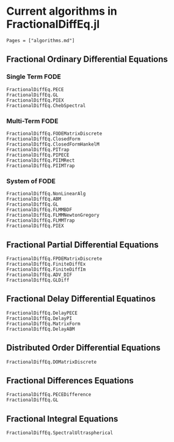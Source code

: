# Current algorithms in FractionalDiffEq.jl

```@contents
Pages = ["algorithms.md"]
```

## Fractional Ordinary Differential Equations

### Single Term FODE

```@docs
FractionalDiffEq.PECE
FractionalDiffEq.GL
FractionalDiffEq.PIEX
FractionalDiffEq.ChebSpectral
```

### Multi-Term FODE

```@docs
FractionalDiffEq.FODEMatrixDiscrete
FractionalDiffEq.ClosedForm
FractionalDiffEq.ClosedFormHankelM
FractionalDiffEq.PITrap
FractionalDiffEq.PIPECE
FractionalDiffEq.PIIMRect
FractionalDiffEq.PIIMTrap
```

### System of FODE

```@docs
FractionalDiffEq.NonLinearAlg
FractionalDiffEq.ABM
FractionalDiffEq.GL
FractionalDiffEq.FLMMBDF
FractionalDiffEq.FLMMNewtonGregory
FractionalDiffEq.FLMMTrap
FractionalDiffEq.PIEX
```

## Fractional Partial Differential Equations

```@docs
FractionalDiffEq.FPDEMatrixDiscrete
FractionalDiffEq.FiniteDiffEx
FractionalDiffEq.FiniteDiffIm
FractionalDiffEq.ADV_DIF
FractionalDiffEq.GLDiff
```

## Fractional Delay Differential Equatinos

```@docs
FractionalDiffEq.DelayPECE
FractionalDiffEq.DelayPI
FractionalDiffEq.MatrixForm
FractionalDiffEq.DelayABM
```

## Distributed Order Differential Equations

```@docs
FractionalDiffEq.DOMatrixDiscrete
```

## Fractional Differences Equations

```@docs
FractionalDiffEq.PECEDifference
FractionalDiffEq.GL
```

## Fractional Integral Equations

```@docs
FractionalDiffEq.SpectralUltraspherical
```